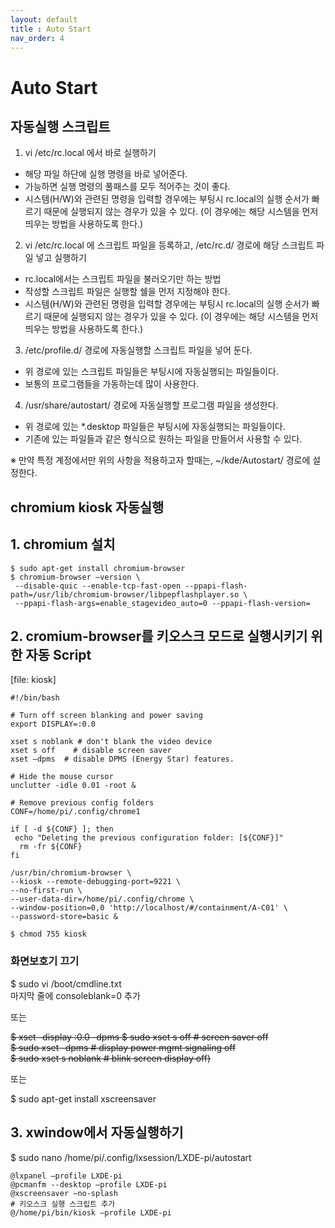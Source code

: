 ```yaml
---
layout: default
title : Auto Start
nav_order: 4
---
```


# Auto Start

## 자동실행 스크립트
1. vi /etc/rc.local 에서 바로 실행하기
- 해당 파일 하단에 실행 명령을 바로 넣어준다.
- 가능하면 실행 명령의 풀패스를 모두 적어주는 것이 좋다.
- 시스템(H/W)와 관련된 명령을 입력할 경우에는 부팅시 rc.local의 실행 순서가 빠르기 때문에 실행되지 않는 경우가 있을 수 있다. (이 경우에는 해당 시스템을 먼저 띄우는 방법을 사용하도록 한다.)

2. vi /etc/rc.local 에 스크립트 파일을 등록하고, /etc/rc.d/ 경로에 해당 스크립트 파일 넣고 실행하기
- rc.local에서는 스크립트 파일을 불러오기만 하는 방법
- 작성할 스크립트 파일은 실행할 쉘을 먼저 지정해야 한다.
- 시스템(H/W)와 관련된 명령을 입력할 경우에는 부팅시 rc.local의 실행 순서가 빠르기 때문에 실행되지 않는 경우가 있을 수 있다. (이 경우에는 해당 시스템을 먼저 띄우는 방법을 사용하도록 한다.)

3. /etc/profile.d/ 경로에 자동실행할 스크립트 파일을 넣어 둔다.
- 위 경로에 있는 스크립트 파일들은 부팅시에 자동실행되는 파일들이다.
- 보통의 프로그램들을 가동하는데 많이 사용한다.

4. /usr/share/autostart/ 경로에 자동실행할 프로그램 파일을 생성한다.
- 위 경로에 있는 *.desktop 파일들은 부팅시에 자동실행되는 파일들이다.
- 기존에 있는 파일들과 같은 형식으로 원하는 파일을 만들어서 사용할 수 있다.

※ 만약 특정 계정에서만 위의 사항을 적용하고자 할때는,
    ~/kde/Autostart/ 경로에 설정한다.

## chromium kiosk 자동실행
## 1. chromium 설치
```
$ sudo apt-get install chromium-browser
$ chromium-browser —version \
 --disable-quic --enable-tcp-fast-open --ppapi-flash-path=/usr/lib/chromium-browser/libpepflashplayer.so \
 --ppapi-flash-args=enable_stagevideo_auto=0 --ppapi-flash-version=
```

## 2. cromium-browser를 키오스크 모드로 실행시키기 위한 자동 Script
[file: kiosk]
```
#!/bin/bash
      
# Turn off screen blanking and power saving
export DISPLAY=:0.0
      
xset s noblank # don't blank the video device
xset s off    # disable screen saver
xset –dpms  # disable DPMS (Energy Star) features.
      
# Hide the mouse cursor
unclutter -idle 0.01 -root &
      
# Remove previous config folders
CONF=/home/pi/.config/chrome1
      
if [ -d ${CONF} ]; then
 echo "Deleting the previous configuration folder: [${CONF}]"
  rm -fr ${CONF}
fi
      
/usr/bin/chromium-browser \
--kiosk --remote-debugging-port=9221 \
--no-first-run \
--user-data-dir=/home/pi/.config/chrome \
--window-position=0,0 'http://localhost/#/containment/A-C01' \
--password-store=basic &
```
```
$ chmod 755 kiosk
```
### 화면보호기 끄기
$ sudo vi /boot/cmdline.txt  
마지막 줄에 consoleblank=0 추가

또는 

~~$ xset -display :0.0 -dpms
$ sudo xset s off         # screen saver off  
$ sudo xset -dpms         # display power mgmt signaling off  
$ sudo xset s noblank     # blink screen display off)~~

또는

$ sudo apt-get install xscreensaver

## 3. xwindow에서 자동실행하기
$ sudo nano /home/pi/.config/lxsession/LXDE-pi/autostart 
```
@lxpanel —profile LXDE-pi
@pcmanfm --desktop —profile LXDE-pi
@xscreensaver –no-splash
# 키오스크 실행 스크립트 추가
@/home/pi/bin/kiosk —profile LXDE-pi
```
